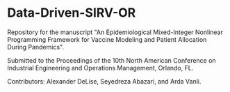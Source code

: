 # Data-Driven-SIRV-OR

Repository for the manuscript "An Epidemiological Mixed-Integer Nonlinear Programming Framework for Vaccine Modeling and Patient Allocation During Pandemics".

Submitted to the Proceedings of the 10th North American Conference on Industrial Engineering and Operations Management, Orlando, FL. 

Contributors: Alexander DeLise, Seyedreza Abazari, and Arda Vanli. 